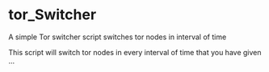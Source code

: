 # tor_Switcher
A simple Tor switcher script switches tor nodes in interval of time 

This script will switch tor nodes in every interval of time that you have given ...
